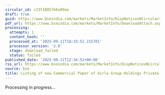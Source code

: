 ```yaml
---
circular_id: c23f10857b6a89ae
draft: true
guid: https://www.bseindia.com/markets/MarketInfo/DispNoticesNCirculars.aspx?Noticeid={C0D51B48-FE3A-4EA0-B5E9-06231D51A11E}&noticeno=20250911-55&dt=09/11/2025&icount=55&totcount=91&flag=0
pdf_url: https://www.bseindia.com/markets/MarketInfo/DownloadAttach.aspx?id=20250911-55&attachedId=
processing:
  attempts: 1
  content_hash: ''
  processed_at: '2025-09-11T18:33:52.215701'
  processor_version: '2.0'
  stage: download_failed
  status: failed
published_date: '2025-09-11T12:34:52+00:00'
rss_url: https://www.bseindia.com/markets/MarketInfo/DispNoticesNCirculars.aspx?Noticeid={C0D51B48-FE3A-4EA0-B5E9-06231D51A11E}&noticeno=20250911-55&dt=09/11/2025&icount=55&totcount=91&flag=0
source: bse
title: Listing of new Commercial Paper of birla Group Holdings Private Limited
---
```


Processing in progress...